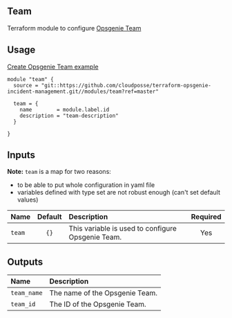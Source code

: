 ## Team

Terraform module to configure [Opsgenie Team](https://registry.terraform.io/providers/opsgenie/opsgenie/latest/docs/resources/team)


## Usage

[Create Opsgenie Team example](../../examples/team)

```hcl
module "team" {
  source = "git::https://github.com/cloudposse/terraform-opsgenie-incident-management.git//modules/team?ref=master"

  team = {
    name        = module.label.id
    description = "team-description"
  }

}

```

## Inputs

**Note:** `team` is a map for two reasons: 
- to be able to put whole configuration in yaml file
- variables defined with type set are not robust enough (can't set default values)

|  Name                          |  Default                          |  Description                                                                                                                    | Required |
|:-------------------------------|:---------------------------------:|:--------------------------------------------------------------------------------------------------------------------------------|:--------:|
| `team`                         | `{}`                              | This variable is used to configure Opsgenie Team.                                                                               | Yes      |


## Outputs

| Name                        | Description                              |
|:----------------------------|:-----------------------------------------|
| `team_name`                 | The name of the Opsgenie Team.           |
| `team_id`                   | The ID of the Opsgenie Team.             |
